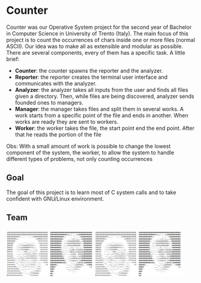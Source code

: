 # Counter
Counter was our Operative System project for the second year of Bachelor in Computer Science in University of Trento (Italy). The main focus of this project is to count the occurrences of chars inside one or more files (normal ASCII). Our idea was to make all as extensible and modular as possible. There are several components, every of them has a specific task. A little brief:

* **Counter**: the counter spawns the reporter and the analyzer.
* **Reporter**: the reporter creates the terminal user interface and communicates with the analyzer.
* **Analyzer**: the analyzer takes all inputs from the user and finds all files given a directory. Then, while files are being discovered,  analyzer sends founded ones to managers.
* **Manager**: the manager takes files and split them in several works. A work starts from a specific point of the file and ends in another. When works are ready they are sent to workers.
* **Worker**: the worker takes the file, the start point end the end point. After that he reads the portion of the file

Obs: With a small amount of work is possible to change the lowest component of the system, the worker, to allow the system to handle different types of problems, not only counting occurrences

## Goal
The goal of this project is to learn most of C system calls and to take confident with GNU/Linux environment.

## Team
![Federico Izzo](./team/FedericoIzzo.png)
![Simone Alghisi](./team/SimoneAlghisi.png)
![Federico Izzo](./team/FedericoIzzo.png)
![Simone Alghisi](./team/SimoneAlghisi.png)
